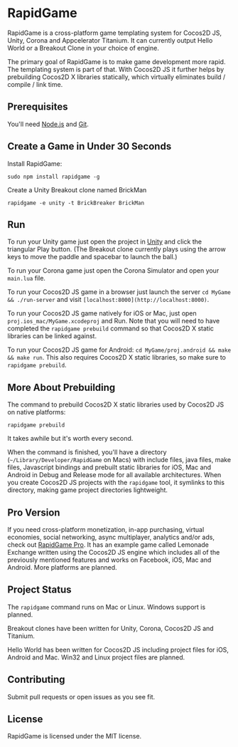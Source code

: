 
RapidGame
=========

RapidGame is a cross-platform game templating system for Cocos2D JS, Unity, Corona and Appcelerator Titanium.
It can currently output Hello World or a Breakout Clone in your choice of engine.

The primary goal of RapidGame is to make game development more rapid.
The templating system is part of that.
With Cocos2D JS it further helps by prebuilding Cocos2D X libraries statically, which virtually eliminates build / compile / link time.


Prerequisites
-------------

You'll need [Node.js](http://nodejs.org/download/) and [Git](http://git-scm.com/downloads).


Create a Game in Under 30 Seconds
---------------------------------

Install RapidGame:

	sudo npm install rapidgame -g

Create a Unity Breakout clone named BrickMan

	rapidgame -e unity -t BrickBreaker BrickMan


Run
---

To run your Unity game just open the project in [Unity](https://unity3d.com/unity/download) and click the triangular Play button. (The Breakout clone currently plays using the arrow keys to move the paddle and spacebar to launch the ball.)

To run your Corona game just open the Corona Simulator and open your `main.lua` file.

To run your Cocos2D JS game in a browser just launch the server `cd MyGame && ./run-server` and visit `[localhost:8000](http://localhost:8000)`.

To run your Cocos2D JS game natively for iOS or Mac, just open `proj.ios_mac/MyGame.xcodeproj` and Run. Note that you will need to have completed the `rapidgame prebuild` command so that Cocos2D X static libraries can be linked against.

To run your Cocos2D JS game for Android: `cd MyGame/proj.android && make && make run`. This also requires Cocos2D X static libraries, so make sure to `rapidgame prebuild`.


More About Prebuilding
----------------------

The command to prebuild Cocos2D X static libraries used by Cocos2D JS on native platforms:

	rapidgame prebuild

It takes awhile but it's worth every second.

When the command is finished, you'll have a directory (`~/Library/Developer/RapidGame` on Macs) with include files, java files, make files, Javascript bindings and prebuilt static libraries for iOS, Mac and Android in Debug and Release mode for all available architectures.
When you create Cocos2D JS projects with the `rapidgame` tool, it symlinks to this directory, making game project directories lightweight.


Pro Version
-----------

If you need cross-platform monetization, in-app purchasing, virtual economies, social networking, async multiplayer, analytics and/or ads, check out [RapidGame Pro](http://www.binpress.com/app/rapidgame-pro-for-ios-android-facebook/1802). It has an example game called Lemonade Exchange written using the Cocos2D JS engine which includes all of the previously mentioned features and works on Facebook, iOS, Mac and Android. More platforms are planned.


Project Status
--------------

The `rapidgame` command runs on Mac or Linux. Windows support is planned.

Breakout clones have been written for Unity, Corona, Cocos2D JS and Titanium.

Hello World has been written for Cocos2D JS including project files for iOS, Android and Mac. Win32 and Linux project files are planned.


Contributing
------------

Submit pull requests or open issues as you see fit.


License
-------

RapidGame is licensed under the MIT license.

